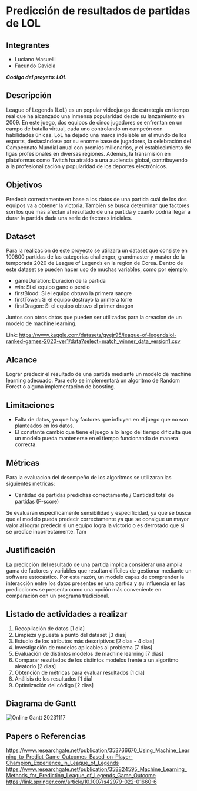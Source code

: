 # Predicción de resultados de partidas de LOL

## Integrantes
- Luciano Masuelli
- Facundo Gaviola

***Codigo del proyeto: LOL***

## Descripción
League of Legends (LoL) es un popular videojuego de estrategia en tiempo real que ha alcanzado una inmensa popularidad 
desde su lanzamiento en 2009. En este juego, dos equipos de cinco jugadores se enfrentan en un campo de batalla virtual, 
cada uno controlando un campeón con habilidades únicas. LoL ha dejado una marca indeleble en el mundo de los esports, 
destacándose por su enorme base de jugadores, la celebración del Campeonato Mundial anual con premios millonarios, y el 
establecimiento de ligas profesionales en diversas regiones. Además, la transmisión en plataformas como Twitch ha 
atraído a una audiencia global, contribuyendo a la profesionalización y popularidad de los deportes electrónicos.

## Objetivos
Predecir correctamente en base a los datos de una partida cuál de los dos equipos va a obtener la victoria. También se
busca determinar que factores son los que mas afectan al resultado de una partida y cuanto podria llegar a durar la 
partida dada una serie de factores iniciales.

## Dataset
Para la realizacion de este proyecto se utilizara un dataset que consiste en 100800 partidas de las categorias 
challenger, grandmaster y master de la temporada 2020 de League of Legends en la region de Corea. Dentro de este dataset
se pueden hacer uso de muchas variables, como por ejemplo:
- gameDuration: Duracion de la partida
- win: Si el equipo gano o perdio
- firstBlood: Si el equipo obtuvo la primera sangre
- firstTower: Si el equipo destruyo la primera torre
- firstDragon: Si el equipo obtuvo el primer dragon

Juntos con otros datos que pueden ser utilizados para la creacion de un modelo de machine learning.

Link:
https://www.kaggle.com/datasets/gyejr95/league-of-legendslol-ranked-games-2020-ver1/data?select=match_winner_data_version1.csv

## Alcance
Lograr predecir el resultado de una partida mediante un modelo de machine learning adecuado. Para esto se implementará 
un algoritmo de Random Forest o alguna implementacion de boosting.

## Limitaciones
- Falta de datos, ya que hay factores que influyen en el juego que no son planteados en los datos.
- El constante cambio que tiene el juego a lo largo del tiempo dificulta que un modelo pueda mantenerse en el tiempo 
funcionando de manera correcta.

## Métricas
Para la evaluacion del desempeño de los algoritmos se utilizaran las siguientes metricas:
* Cantidad de partidas predichas correctamente / Cantidad total de partidas (F-score)

Se evaluaran especificamente sensibilidad y especificidad, ya que se busca que el modelo pueda predecir correctamente ya
que se consigue un mayor valor al lograr predecir si un equipo logra la victorio o es derrotado que si se predice
incorrectamente. Tam

## Justificación
La predicción del resultado de una partida implica considerar una amplia gama de factores y variables que resultan 
difíciles de gestionar mediante un software estocástico. Por esta razón, un modelo capaz de comprender la interacción 
entre los datos presentes en una partida y su influencia en las predicciones se presenta como una opción más conveniente 
en comparación con un programa tradicional.

## Listado de actividades a realizar
1. Recopilación de datos [1 dia]
2. Limpieza y puesta a punto del dataset [3 dias]
3. Estudio de los atributos más descriptivos [2 dias - 4 dias]
4. Investigación de modelos aplicables al problema [7 dias]
5. Evaluación de distintos modelos de machine learning [7 dias]
6. Comparar resultados de los distintos modelos frente a un algoritmo aleatorio [2 dias]
7. Obtención de métricas para evaluar resultados [1 dia]
8. Análisis de los resultados [1 dia]
9. Optimización del código [2 dias]

## Diagrama de Gantt
![Online Gantt 20231117](https://github.com/lucianomasuelli/ia-uncuyo-2023/assets/83616746/c6540b89-48f3-48e9-90e7-dc60729f1678)

## Papers o Referencias
https://www.researchgate.net/publication/353766670_Using_Machine_Learning_to_Predict_Game_Outcomes_Based_on_Player-Champion_Experience_in_League_of_Legends
https://www.researchgate.net/publication/358824595_Machine_Learning_Methods_for_Predicting_League_of_Legends_Game_Outcome
https://link.springer.com/article/10.1007/s42979-022-01660-6
